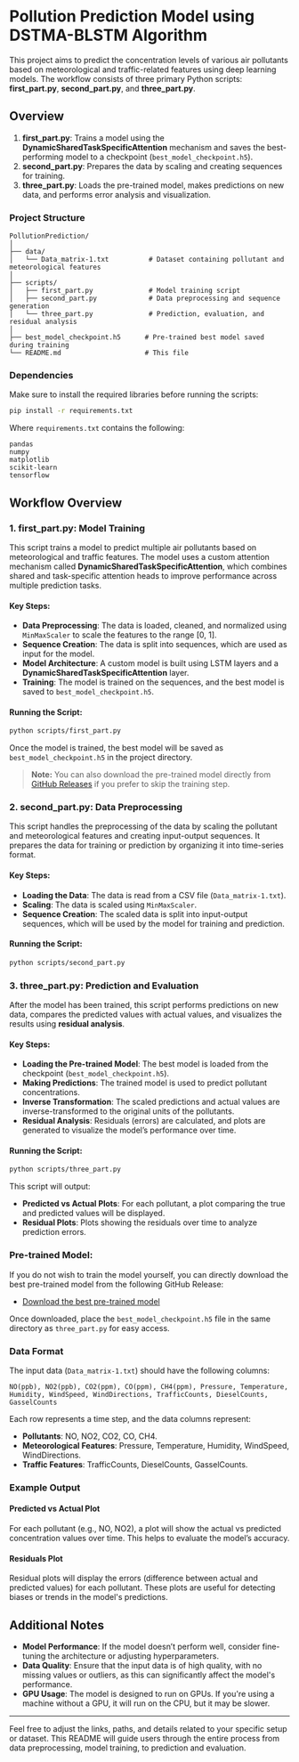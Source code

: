 # Pollution Prediction Model using DSTMA-BLSTM Algorithm

This project aims to predict the concentration levels of various air pollutants based on meteorological and traffic-related features using deep learning models. The workflow consists of three primary Python scripts: **first_part.py**, **second_part.py**, and **three_part.py**.

## Overview

1. **first_part.py**: Trains a model using the **DynamicSharedTaskSpecificAttention** mechanism and saves the best-performing model to a checkpoint (`best_model_checkpoint.h5`).
2. **second_part.py**: Prepares the data by scaling and creating sequences for training.
3. **three_part.py**: Loads the pre-trained model, makes predictions on new data, and performs error analysis and visualization.

### Project Structure

```plaintext
PollutionPrediction/
│
├── data/
│   └── Data_matrix-1.txt          # Dataset containing pollutant and meteorological features
│
├── scripts/
│   ├── first_part.py              # Model training script
│   ├── second_part.py             # Data preprocessing and sequence generation
│   └── three_part.py              # Prediction, evaluation, and residual analysis
│
├── best_model_checkpoint.h5      # Pre-trained best model saved during training
└── README.md                     # This file
```

### Dependencies

Make sure to install the required libraries before running the scripts:

```bash
pip install -r requirements.txt
```

Where `requirements.txt` contains the following:

```
pandas
numpy
matplotlib
scikit-learn
tensorflow
```

## Workflow Overview

### **1. first_part.py**: Model Training

This script trains a model to predict multiple air pollutants based on meteorological and traffic features. The model uses a custom attention mechanism called **DynamicSharedTaskSpecificAttention**, which combines shared and task-specific attention heads to improve performance across multiple prediction tasks.

#### Key Steps:
- **Data Preprocessing**: The data is loaded, cleaned, and normalized using `MinMaxScaler` to scale the features to the range [0, 1].
- **Sequence Creation**: The data is split into sequences, which are used as input for the model.
- **Model Architecture**: A custom model is built using LSTM layers and a **DynamicSharedTaskSpecificAttention** layer.
- **Training**: The model is trained on the sequences, and the best model is saved to `best_model_checkpoint.h5`.

#### Running the Script:

```bash
python scripts/first_part.py
```

Once the model is trained, the best model will be saved as `best_model_checkpoint.h5` in the project directory.

> **Note:** You can also download the pre-trained model directly from [GitHub Releases](https://github.com/yourusername/PollutionPrediction/releases/tag/v1.0) if you prefer to skip the training step.

### **2. second_part.py**: Data Preprocessing

This script handles the preprocessing of the data by scaling the pollutant and meteorological features and creating input-output sequences. It prepares the data for training or prediction by organizing it into time-series format.

#### Key Steps:
- **Loading the Data**: The data is read from a CSV file (`Data_matrix-1.txt`).
- **Scaling**: The data is scaled using `MinMaxScaler`.
- **Sequence Creation**: The scaled data is split into input-output sequences, which will be used by the model for training and prediction.

#### Running the Script:

```bash
python scripts/second_part.py
```

### **3. three_part.py**: Prediction and Evaluation

After the model has been trained, this script performs predictions on new data, compares the predicted values with actual values, and visualizes the results using **residual analysis**. 

#### Key Steps:
- **Loading the Pre-trained Model**: The best model is loaded from the checkpoint (`best_model_checkpoint.h5`).
- **Making Predictions**: The trained model is used to predict pollutant concentrations.
- **Inverse Transformation**: The scaled predictions and actual values are inverse-transformed to the original units of the pollutants.
- **Residual Analysis**: Residuals (errors) are calculated, and plots are generated to visualize the model’s performance over time.

#### Running the Script:

```bash
python scripts/three_part.py
```

This script will output:
- **Predicted vs Actual Plots**: For each pollutant, a plot comparing the true and predicted values will be displayed.
- **Residual Plots**: Plots showing the residuals over time to analyze prediction errors.

### **Pre-trained Model**:

If you do not wish to train the model yourself, you can directly download the best pre-trained model from the following GitHub Release:

- [Download the best pre-trained model](https://github.com/yourusername/PollutionPrediction/releases/tag/v1.0)

Once downloaded, place the `best_model_checkpoint.h5` file in the same directory as `three_part.py` for easy access.

### Data Format

The input data (`Data_matrix-1.txt`) should have the following columns:

```
NO(ppb), NO2(ppb), CO2(ppm), CO(ppm), CH4(ppm), Pressure, Temperature, Humidity, WindSpeed, WindDirections, TrafficCounts, DieselCounts, GasselCounts
```

Each row represents a time step, and the data columns represent:
- **Pollutants**: NO, NO2, CO2, CO, CH4.
- **Meteorological Features**: Pressure, Temperature, Humidity, WindSpeed, WindDirections.
- **Traffic Features**: TrafficCounts, DieselCounts, GasselCounts.

### Example Output

#### Predicted vs Actual Plot

For each pollutant (e.g., NO, NO2), a plot will show the actual vs predicted concentration values over time. This helps to evaluate the model’s accuracy.

#### Residuals Plot

Residual plots will display the errors (difference between actual and predicted values) for each pollutant. These plots are useful for detecting biases or trends in the model's predictions.

## Additional Notes

- **Model Performance**: If the model doesn’t perform well, consider fine-tuning the architecture or adjusting hyperparameters.
- **Data Quality**: Ensure that the input data is of high quality, with no missing values or outliers, as this can significantly affect the model's performance.
- **GPU Usage**: The model is designed to run on GPUs. If you're using a machine without a GPU, it will run on the CPU, but it may be slower.

---

Feel free to adjust the links, paths, and details related to your specific setup or dataset. This README will guide users through the entire process from data preprocessing, model training, to prediction and evaluation.

